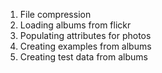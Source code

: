 1) File compression
2) Loading albums from flickr
3) Populating attributes for photos
4) Creating examples from albums
5) Creating test data from albums
